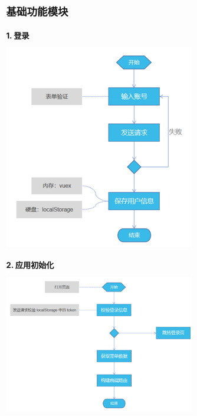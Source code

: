 # 基础功能模块

## 1. 登录

![./images/03-1.png](./images/03-1.png)

## 2. 应用初始化

![./images/03-2.png](./images/03-2.png)